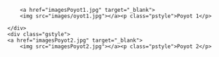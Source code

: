 <html>
<head>
<meta charset="utf-8">
<title>Untitled Document</title>
<link href="gallerystyle.css" rel="stylesheet" type="text/css">
</head>

<body>
 <div class="gstyle">
    
        <a href="imagesPoyot1.jpg" target="_blank">
        <img src="images/oyot1.jpg"></a><p class="pstyle">Poyot 1</p>
    
    </div>
    <div class="gstyle">
    <a href="imagesPoyot2.jpg" target="_blank">
        <img src="imagesPoyot2.jpg"></a><p class="pstyle">Poyot 2</p>
    
</body>
</html>

